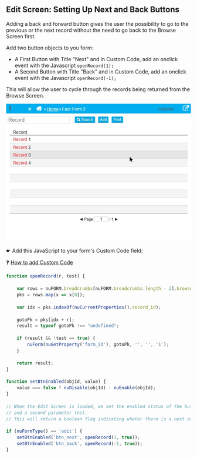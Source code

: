 ## Edit Screen: Setting Up Next and Back Buttons

Adding a back and forward button gives the user the possibility to go to the previous or the next record without the need to go back to the Browse Screen first.

Add two button objects to you form:

* A First Button with Title "Next" and in Custom Code, add an onclick event with the Javascript ```openRecord(1);```
* A Second Button with Title "Back" and in Custom Code, add an onclick event with the Javascript ```openRecord(-1);```

This will allow the user to cycle through the records being returned from the Browse Screen.

<p align="left">
  <img src="screenshots/edit_record_navigator.gif">
</p>


☛ Add this JavaScript to your form's Custom Code field:

 ❓ [How to add Custom Code](/common/form_add_custom_code_javascript.gif)

```javascript
function openRecord(r, test) {

    var rows = nuFORM.breadcrumbs[nuFORM.breadcrumbs.length - 2].browse_rows;
    pks = rows.map(x => x[0]);

    var idx = pks.indexOf(nuCurrentProperties().record_id);

    gotoPk = pks[idx + r];
    result = typeof gotoPk !== "undefined";

    if (result && !test == true) {
        nuForm(nuGetProperty('form_id'), gotoPk, '', '', '1');
    }

    return result;
}

function setBtnEnabled(objId, value) {
    value === false ? nuDisable(objId) : nuEnable(objId);
}

// When the Edit Screen is loaded, we set the enabled status of the buttons by calling openRecord() 
// and a second parameter test.
// This will return a boolean flag indicating wheter there is a next or previous record.  

if (nuFormType() == 'edit') {
    setBtnEnabled('btn_next', openRecord(1, true));
    setBtnEnabled('btn_back', openRecord(-1, true));
}
```


